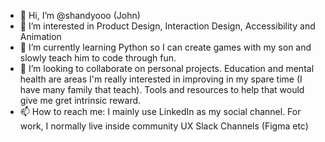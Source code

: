 - 👋 Hi, I’m @shandyooo (John)
- 👀 I’m interested in Product Design, Interaction Design, Accessibility and Animation
- 🌱 I’m currently learning Python so I can create games with my son and slowly teach him to code through fun.
- 💞️ I’m looking to collaborate on personal projects. Education and mental health are areas I'm really interested in improving in my spare time (I have many family that teach). Tools and resources to help that would give me gret intrinsic reward.
- 📫 How to reach me: I mainly use LinkedIn as my social channel. For work, I normally live inside community UX Slack Channels (Figma etc)

<!---
shandyooo/shandyooo is a ✨ special ✨ repository because its `README.md` (this file) appears on your GitHub profile.
You can click the Preview link to take a look at your changes.
--->
